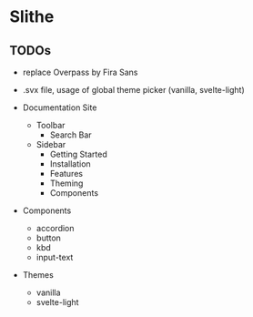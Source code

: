 # Slithe

## TODOs

- replace Overpass by Fira Sans
- .svx file, usage of global theme picker (vanilla, svelte-light)

- Documentation Site
  - Toolbar
    - Search Bar
  - Sidebar
    - Getting Started
    - Installation
    - Features
    - Theming
    - Components
- Components
  - accordion
  - button
  - kbd
  - input-text
- Themes
  - vanilla
  - svelte-light
